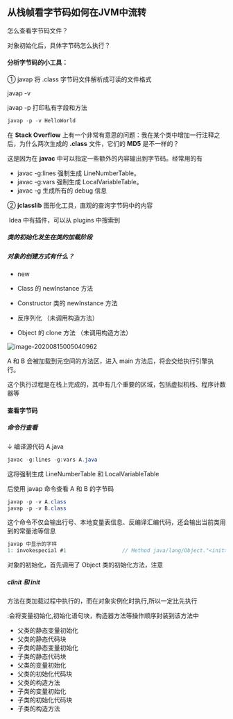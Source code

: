 ## 从栈帧看字节码如何在JVM中流转

怎么查看字节码文件？

对象初始化后，具体字节码怎么执行？

#### 分析字节码的小工具：

①  javap    将 .class 字节码文件解析成可读的文件格式

javap -v 

javap -p 打印私有字段和方法

```java
javap -p -v HelloWorld
```

在 **Stack Overflow** 上有一个非常有意思的问题：我在某个类中增加一行注释之后，为什么两次生成的 **.class** 文件，它们的 **MD5** 是不一样的？

这是因为在 **javac** 中可以指定一些额外的内容输出到字节码。经常用的有

* javac -g:lines 强制生成 LineNumberTable。
* javac -g:vars  强制生成 LocalVariableTable。
* javac -g 生成所有的 debug 信息

②  **jclasslib** 图形化工具，直观的查询字节码中的内容

​         Idea 中有插件，可以从 plugins 中搜索到



##### 类的初始化发生在类的加载阶段

##### 对象的创建方式有什么？

* new

* Class 的 newInstance 方法

* Constructor 类的 newInstance 方法

* 反序列化                                      （未调用构造方法）

* Object 的 clone 方法                  （未调用构造方法）

  

![image-20200815005040962](C:\Users\氮蛋\AppData\Roaming\Typora\typora-user-images\image-20200815005040962.png)

A 和 B 会被加载到元空间的方法区，进入 main 方法后，将会交给执行引擎执行。

这个执行过程是在栈上完成的，其中有几个重要的区域，包括虚拟机栈、程序计数器等



#### 查看字节码

##### 命令行查看

↓ 编译源代码 A.java

```java
javac -g:lines -g:vars A.java
```

这将强制生成 LineNumberTable 和 LocalVariableTable

后使用 javap 命令查看 A 和 B 的字节码

```java
javap -p -v A.class
javap -p -v B.class
```

这个命令不仅会输出行号、本地变量表信息、反编译汇编代码，还会输出当前类用到的常量池等信息

```java
javap 中显示的字样
1: invokespecial #1                  // Method java/lang/Object."<init>":()V
```

对象的初始化，首先调用了 Object 类的初始化方法，注意 <init> 

##### clinit  和 init

<clinit>方法在类加载过程中执行的，而<init>在对象实例化时执行,所以<clinit>一定比<init>先执行

<init>:会将变量初始化,初始化语句块，构造器方法等操作顺序封装到该方法中

- 父类的静态变量初始化
- 父类的静态代码块
- 子类的静态变量初始化
- 子类的静态代码块
- 父类的变量初始化
- 父类的初始化代码块
- 父类的构造方法
- 子类的变量初始化
- 子类的初始化代码块
- 子类的构造方法